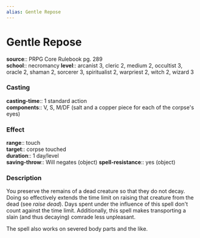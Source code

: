 ```yaml
---
alias: Gentle Repose
---
```


# Gentle Repose 

**source**:: PRPG Core Rulebook pg. 289  
**school**:: necromancy
**level**:: arcanist 3, cleric 2, medium 2, occultist 3, oracle 2, shaman 2, sorcerer 3, spiritualist 2, warpriest 2, witch 2, wizard 3

### Casting 

**casting-time**:: 1 standard action  
**components**:: V, S, M/DF (salt and a copper piece for each of the corpse's eyes)

### Effect 

**range**:: touch  
**target**:: corpse touched  
**duration**:: 1 day/level  
**saving-throw**:: Will negates (object)
**spell-resistance**:: yes (object)

### Description 

You preserve the remains of a dead creature so that they do not decay. Doing so effectively extends the time limit on raising that creature from the dead (see *raise dead*). Days spent under the influence of this spell don't count against the time limit. Additionally, this spell makes transporting a slain (and thus decaying) comrade less unpleasant.  
  
The spell also works on severed body parts and the like.
